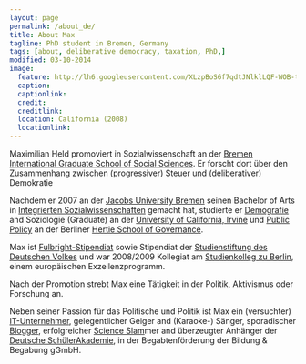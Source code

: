 ```yaml
---
layout: page
permalink: /about_de/
title: About Max
tagline: PhD student in Bremen, Germany
tags: [about, deliberative democracy, taxation, PhD,]
modified: 03-10-2014
image:
  feature: http://lh6.googleusercontent.com/XLzpBoS6f7qdtJNlklLQF-WOB-t-xG6gtjsHKtEc03-t=w884-h249-no
  caption: 
  captionlink: 
  credit:
  creditlink: 
  location: California (2008)
  locationlink:
---
```


Maximilian Held promoviert in Sozialwissenschaft an der [Bremen International Graduate School of Social Sciences](http://www.bigsss-bremen.de/). 
Er forscht dort über den Zusammenhang zwischen (progressiver) Steuer und (deliberativer) Demokratie

Nachdem er 2007 an der [Jacobs University Bremen](http://www.jacobs-university.de/) seinen Bachelor of Arts in [Integrierten Sozialwissenschaften](http://www.jacobs-university.de/iss/) gemacht hat, studierte er [Demografie](http://www.demography.uci.edu/ma_program.html) and Soziologie (Graduate) an der [University of California, Irvine](http://www.uci.edu/) und [Public Policy](http://www.hertie-school.org/home.php?nav_id=1980) an der Berliner [Hertie School of Governance](http://www.hertie-school.org/).

Max ist [Fulbright-Stipendiat](http://fulbright.state.gov/) sowie Stipendiat der [Studienstiftung des Deutschen Volkes](http://www.studienstiftung.de) und war 2008/2009 Kollegiat am [Studienkolleg zu Berlin](http://www.studienkolleg-zu-berlin.de), einem europäischen Exzellenzprogramm.

Nach der Promotion strebt Max eine Tätigkeit in der Politik, Aktivismus oder Forschung an.

Neben seiner Passion für das Politische und Politik ist Max ein (versuchter) [IT-Unternehmer](http://www.collaboran.de/), gelegentlicher Geiger and (Karaoke-) Sänger, sporadischer [Blogger](http://www.maxheld.de/), erfolgreicher [Science Slam](http://www.scienceslam.de/)mer and überzeugter Anhänger der [Deutsche SchülerAkademie](http://www.deutsche-schuelerakademie.de), in der Begabtenförderung der Bildung & Begabung gGmbH.